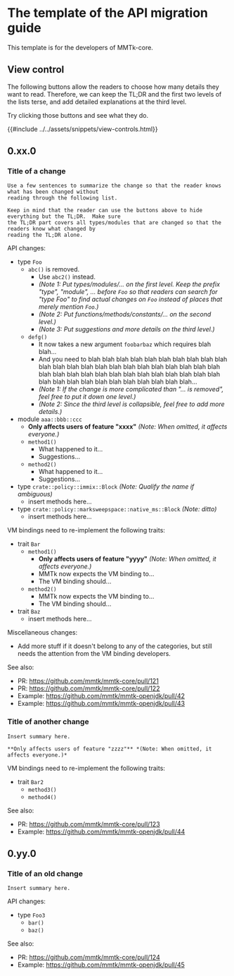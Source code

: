 # The template of the API migration guide

This template is for the developers of MMTk-core.


## View control

The following buttons allow the readers to choose how many details they want to read.  Therefore, we
can keep the TL;DR and the first two levels of the lists terse, and add detailed explanations at the
third level.

Try clicking those buttons and see what they do.

{{#include ../../assets/snippets/view-controls.html}}

<div id="api-migration-detail-body"><!-- We use JavaScript to process things within this div. -->

## 0.xx.0

### Title of a change

```admonish tldr
Use a few sentences to summarize the change so that the reader knows what has been changed without
reading through the following list.

Keep in mind that the reader can use the buttons above to hide everything but the TL;DR.  Make sure
the TL;DR part covers all types/modules that are changed so that the readers know what changed by
reading the TL;DR alone.
```

API changes:

*   type `Foo`
    -   `abc()` is removed.
        +   Use `abc2()` instead.
        +   *(Note 1: Put types/modules/... on the first level.  Keep the prefix "type", "module",
            ...  before `Foo` so that readers can search for "type Foo" to find actual changes on
            `Foo` instead of places that merely mention `Foo`.)*
        +   *(Note 2: Put functions/methods/constants/... on the second level.)*
        +   *(Note 3: Put suggestions and more details on the third level.)*
    -   `defg()`
        +   It now takes a new argument `foobarbaz` which requires blah blah...
        +   And you need to blah blah blah blah blah blah blah blah blah blah blah blah blah blah
            blah blah blah blah blah blah blah blah blah blah blah blah blah blah blah blah blah
            blah blah blah blah blah blah blah blah blah blah blah blah blah blah blah blah...
        +   *(Note 1: If the change is more complicated than "... is removed", feel free to put it
            down one level.)*
        +   *(Note 2: Since the third level is collapsible, feel free to add more details.)*
*   module `aaa::bbb::ccc`
    -   **Only affects users of feature "xxxx"** *(Note: When omitted, it affects everyone.)*
    -   `method1()`
        +   What happened to it...
        +   Suggestions...
    -   `method2()`
        +   What happened to it...
        +   Suggestions...
*   type `crate::policy::immix::Block` *(Note: Qualify the name if ambiguous)*
    -   insert methods here...
*   type `crate::policy::marksweepspace::native_ms::Block` *(Note: ditto)*
    -   insert methods here...

VM bindings need to re-implement the following traits:

*   trait `Bar`
    -   `method1()`
        +   **Only affects users of feature "yyyy"** *(Note: When omitted, it affects everyone.)*
        +   MMTk now expects the VM binding to...
        +   The VM binding should...
    -   `method2()`
        +   MMTk now expects the VM binding to...
        +   The VM binding should...
*   trait `Baz`
    -   insert methods here...

Miscellaneous changes:

*   Add more stuff if it doesn't belong to any of the categories, but still needs the attention from
    the VM binding developers.

See also:

-   PR: <https://github.com/mmtk/mmtk-core/pull/121>
-   PR: <https://github.com/mmtk/mmtk-core/pull/122>
-   Example: <https://github.com/mmtk/mmtk-openjdk/pull/42>
-   Example: <https://github.com/mmtk/mmtk-openjdk/pull/43>

### Title of another change

```admonish tldr
Insert summary here.

**Only affects users of feature "zzzz"** *(Note: When omitted, it affects everyone.)*

```

VM bindings need to re-implement the following traits:

*   trait `Bar2`
    -   `method3()`
    -   `method4()`

See also:

-   PR: <https://github.com/mmtk/mmtk-core/pull/123>
-   Example: <https://github.com/mmtk/mmtk-openjdk/pull/44>

## 0.yy.0

### Title of an old change

```admonish tldr
Insert summary here.
```

API changes:

*   type `Foo3`
    -   `bar()`
    -   `baz()`

See also:

-   PR: <https://github.com/mmtk/mmtk-core/pull/124>
-   Example: <https://github.com/mmtk/mmtk-openjdk/pull/45>

</div>

<script type="text/javascript">
// This will tell api-migration-details.js to run some code and enable the collapsing feature.
const isApiMigrationGuide = true;
</script>

<!--
vim: tw=100
-->
